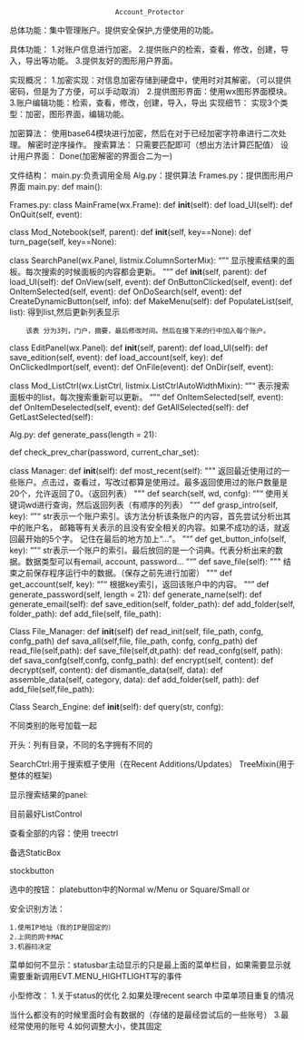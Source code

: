 						      Account_Protector
总体功能：集中管理账户。提供安全保护,方便使用的功能。

具体功能：
       1.对账户信息进行加密。
	2.提供账户的检索，查看，修改，创建，导入，导出等功能。
	3.提供友好的图形用户界面。

实现概况：
	1.加密实现：对信息加密存储到硬盘中，使用时对其解密。（可以提供密码，但是为了方便，可以手动取消）
	2.提供图形界面：使用wx图形界面模块。
	3.账户编辑功能：检索，查看，修改，创建，导入，导出
实现细节：
	实现3个类型：加密，图形界面，编辑功能。
	
加密算法：
    使用base64模块进行加密，然后在对于已经加密字符串进行二次处理。 解密时逆序操作。
搜索算法：
    只需要匹配即可（想出方法计算匹配值）
设计用户界面：
    Done(加密解密的界面合二为一)
    
    
文件结构：
    main.py:负责调用全局
    Alg.py：提供算法
    Frames.py：提供图形用户界面
main.py:
  def main():

Frames.py:
  class MainFrame(wx.Frame):
    def __init__(self):
    def load_UI(self):
    def OnQuit(self, event):
  
  class Mod_Notebook(self, parent):
    def __init__(self, key==None):
    def turn_page(self, key==None):
  
  class SearchPanel(wx.Panel, listmix.ColumnSorterMix):
  “”“
  显示搜索结果的面板。每次搜索的时候面板的内容都会更新。
  ”“”
    def __init__(self, parent):
    def load_UI(self):
    def OnView(self, event):
    def OnButtonClicked(self, event):
    def OnItemSelected(self, event):
    def OnDoSearch(self, event):
    def CreateDynamicButton(self, info):
    def MakeMenu(self):
    def PopulateList(self, list):
      得到list,然后更新列表显示

    
        该表 分为3列，门户，摘要，最后修改时间。然后在接下来的行中加入每个账户。
  class EditPanel(wx.Panel):
    def __init__(self, parent):
    def load_UI(self):
    def save_edition(self, event):
    def load_account(self, key):
    def OnClickedImport(self, event):
    def OnFile(event):
    def OnDir(self, event):
    
  class Mod_ListCtrl(wx.ListCtrl, listmix.ListCtrlAutoWidthMixin):
  “”“
  表示搜索面板中的list，每次搜索重新可以更新。
  “”“
    def OnItemSelected(self, event):
    def OnItemDeselected(self, event):
    def GetAllSelected(self):
    def GetLastSelected(self):
    

    
Alg.py:
  def generate_pass(length = 21):
  
  def check_prev_char(password, current_char_set):
  
  class Manager:
    def __init__(self):
    def most_recent(self):
      """
      返回最近使用过的一些账户。点击过，查看过，写改过都算是使用过。最多返回使用过的账户数量是20个，允许返回了0。（返回列表）
      """
    def search(self, wd, confg):
      “”“
      使用关键词wd进行查询，然后返回列表（有顺序的列表）
      ”“”
    def grasp_intro(self, key):
      “”“
      str表示一个账户索引。该方法分析该条账户的内容，首先尝试分析出其中的账户名， 邮箱等有关表示的且没有安全相关的内容。如果不成功的话，就返回最开始的5个字。
      记住在最后的地方加上“...”。
      ”“”
    def get_button_info(self, key):
      “”“
      str表示一个账户的索引。最后放回的是一个词典。代表分析出来的数据。数据类型可以有email, account, password...
      ”“”
    def save_file(self):
      """
      结束之前保存程序运行中的数据。（保存之前先进行加密）
      """
    def get_account(self, key):
      “”“
      根据key索引，返回该账户中的内容。
      ”“”
    def generate_password(self, length = 21):
    def generate_name(self):
    def generate_email(self):
    def save_edition(self, folder_path):
    def add_folder(self, folder_path):
    def add_file(self, file_path):
    
  Class File_Manager:
    def __init__(self)
    def read_init(self, file_path, confg, confg_path)
    def sava_all(self,file, file_path, confg, confg_path)
    def read_file(self,path):
    def save_file(self,dt,path):
    def read_confg(self, path):
    def sava_confg(self,confg, confg_path):
    def encrypt(self, content):
    def decrypt(self, content):
    def dismantle_data(self, data):
    def assemble_data(self, category, data):
    def add_folder(self, path):
    def add_file(self,file_path):
    
    
  Class Search_Engine:
    def __init__(self):
    def query(str, confg):
    
    

不同类别的账号加载一起

开头：列有目录，不同的名字拥有不同的


SearchCtrl:用于搜索框子使用（在Recent Additions/Updates）
TreeMixin(用于整体的框架)


显示搜索结果的panel:

目前最好ListControl

查看全部的内容：使用 treectrl


备选StaticBox

stockbutton



选中的按钮：
platebutton中的Normal w/Menu       or     Square/Small   or


安全识别方法：  

    1.使用IP地址（我的IP是固定的）
    2.上网的网卡MAC
    3.机器码决定


菜单如何不显示：statusbar主动显示的只是最上面的菜单栏目，如果需要显示就需要重新调用EVT.MENU_HIGHTLIGHT写的事件


小型修改：
   1.关于status的优化
   2.如果处理recent search 中菜单项目重复的情况

当什么都没有的时候里面时会有数据的（存储的是最经尝试后的一些账号）
   3.最经常使用的账号
   4.如何调整大小，使其固定